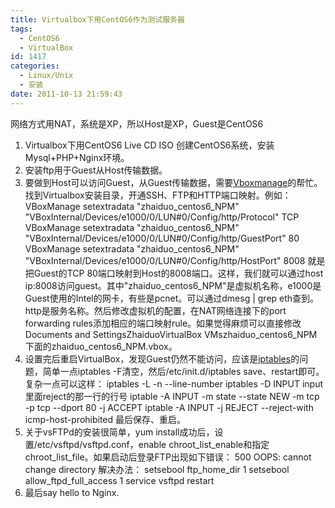 ```yaml
---
title: Virtualbox下用CentOS6作为测试服务器
tags:
  - CentOS6
  - VirtualBox
id: 1417
categories:
  - Linux/Unix
  - 安装
date: 2011-10-13 21:59:43
---
```


网络方式用NAT，系统是XP，所以Host是XP，Guest是CentOS6

1.  Virtualbox下用CentOS6 Live CD ISO 创建CentOS6系统，安装Mysql+PHP+Nginx环境。
2.  安装ftp用于Guest从Host传输数据。
3.  要做到Host可以访问Guest，从Guest传输数据，需要[Vboxmanage](http://www.virtualbox.org/manual/ch08.html)的帮忙。找到Virtualbox安装目录，开通SSH、FTP和HTTP端口映射。例如：
VBoxManage setextradata "zhaiduo_centos6_NPM" "VBoxInternal/Devices/e1000/0/LUN#0/Config/http/Protocol" TCP
VBoxManage setextradata "zhaiduo_centos6_NPM" "VBoxInternal/Devices/e1000/0/LUN#0/Config/http/GuestPort" 80
VBoxManage setextradata "zhaiduo_centos6_NPM" "VBoxInternal/Devices/e1000/0/LUN#0/Config/http/HostPort" 8008
就是把Guest的TCP 80端口映射到Host的8008端口。这样，我们就可以通过host ip:8008访问guest。其中"zhaiduo_centos6_NPM"是虚拟机名称，e1000是Guest使用的Intel的网卡，有些是pcnet。可以通过dmesg | grep eth查到。http是服务名称。然后修改虚拟机的配置，在NAT网络连接下的port forwarding rules添加相应的端口映射rule。如果觉得麻烦可以直接修改Documents and SettingsZhaiduoVirtualBox VMszhaiduo_centos6_NPM下面的zhaiduo_centos6_NPM.vbox。
4.  设置完后重启VirtualBox，发现Guest仍然不能访问，应该是[iptables](http://wiki.centos.org/HowTos/Network/IPTables)的问题，简单一点iptables -F清空，然后/etc/init.d/iptables save、restart即可。复杂一点可以这样：
iptables -L -n --line-number
iptables -D INPUT input里面reject的那一行的行号
iptable -A INPUT -m state --state NEW -m tcp -p tcp --dport 80 -j ACCEPT
iptable -A INPUT -j REJECT --reject-with icmp-host-prohibited
最后保存、重启。
5.  关于vsFTPd的安装很简单，yum install成功后，设置/etc/vsftpd/vsftpd.conf，enable chroot_list_enable和指定chroot_list_file。如果启动后登录FTP出现如下错误：
500 OOPS: cannot change directory
解决办法：
setsebool ftp_home_dir 1
setsebool allow_ftpd_full_access 1
service vsftpd restart
6.  最后say hello to Nginx.